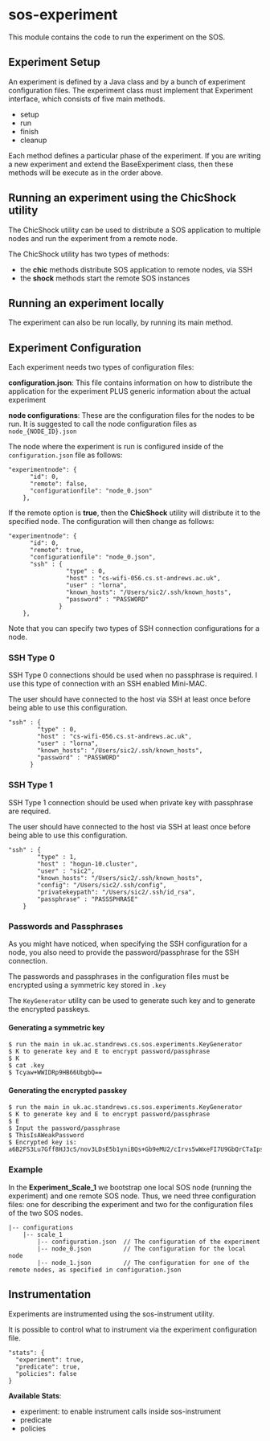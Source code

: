 # sos-experiment

This module contains the code to run the experiment on the SOS.

## Experiment Setup

An experiment is defined by a Java class and by a bunch of experiment configuration files.
The experiment class must implement that Experiment interface, which consists of five main methods.

- setup
- run
- finish
- cleanup

Each method defines a particular phase of the experiment.
If you are writing a new experiment and extend the BaseExperiment class, then these methods will be execute as in the order above.


## Running an experiment using the ChicShock utility

The ChicShock utility can be used to distribute a SOS application to multiple nodes and run the experiment from a remote node.

The ChicShock utility has two types of methods:

- the **chic** methods distribute SOS application to remote nodes, via SSH
- the **shock** methods start the remote SOS instances


## Running an experiment locally

The experiment can also be run locally, by running its main method.


## Experiment Configuration

Each experiment needs two types of configuration files:

**configuration.json**: This file contains information on how to distribute
the application for the experiment PLUS generic information about the actual experiment

**node configurations**: These are the configuration files for the nodes to be run.
It is suggested to call the node configuration files as `node_{NODE_ID}.json`

The node where the experiment is run is configured inside of the `configuration.json` file as follows:

```
"experimentnode": {
      "id": 0,
      "remote": false,
      "configurationfile": "node_0.json"
    },
```


If the remote option is **true**, then the **ChicShock** utility will distribute it to the specified node. The configuration will then change as follows:

```
"experimentnode": {
      "id": 0,
      "remote": true,
      "configurationfile": "node_0.json",
      "ssh" : {
                "type" : 0,
                "host" : "cs-wifi-056.cs.st-andrews.ac.uk",
                "user" : "lorna",
                "known_hosts": "/Users/sic2/.ssh/known_hosts",
                "password" : "PASSWORD"
              }
    },
```


Note that you can specify two types of SSH connection configurations for a node.

### SSH Type 0

SSH Type 0 connections should be used when no passphrase is required. I use
this type of connection with an SSH enabled Mini-MAC.

The user should have connected to the host via SSH at least once before being able to use this configuration.

```
"ssh" : {
        "type" : 0,
        "host" : "cs-wifi-056.cs.st-andrews.ac.uk",
        "user" : "lorna",
        "known_hosts": "/Users/sic2/.ssh/known_hosts",
        "password" : "PASSWORD"
      }
```

### SSH Type 1

SSH Type 1 connection should be used when private key with passphrase are required.

The user should have connected to the host via SSH at least once before being able to use this configuration.

```
"ssh" : {
        "type" : 1,
        "host" : "hogun-10.cluster",
        "user" : "sic2",
        "known_hosts": "/Users/sic2/.ssh/known_hosts",
        "config": "/Users/sic2/.ssh/config",
        "privatekeypath": "/Users/sic2/.ssh/id_rsa",
        "passphrase" : "PASSSPHRASE"
    }
```

### Passwords and Passphrases

As you might have noticed, when specifying the SSH configuration for a node,
you also need to provide the password/passphrase for the SSH connection.

The passwords and passphrases in the configuration files must be encrypted using a symmetric key stored in `.key`

The `KeyGenerator` utility can be used to generate such key and to generate the encrypted passkeys.

#### Generating a symmetric key

```
$ run the main in uk.ac.standrews.cs.sos.experiments.KeyGenerator
$ K to generate key and E to encrypt password/passphrase
$ K
$ cat .key
$ Tcyaw+WWIDRp9HB66UbgbQ==
```

#### Generating the encrypted passkey

```
$ run the main in uk.ac.standrews.cs.sos.experiments.KeyGenerator
$ K to generate key and E to encrypt password/passphrase
$ E
$ Input the password/passphrase
$ ThisIsAWeakPassword
$ Encrypted key is: a6B2FS3Lu7Gff8HJ3cS/nov3LDsE5b1yniBQs+Gb9eMU2/cIrvs5wWxeFI7U9GbQrCTaIpsS+lbQ+Ks3yVrJtA==
```

### Example

In the **Experiment_Scale_1** we bootstrap one local SOS node (running the experiment) and one remote SOS node.
Thus, we need three configuration files: one for describing the experiment and two for the configuration files of the two SOS nodes.

```
|-- configurations
    |-- scale_1
        |-- configuration.json  // The configuration of the experiment
        |-- node_0.json         // The configuration for the local node
        |-- node_1.json         // The configuration for one of the remote nodes, as specified in configuration.json
```

## Instrumentation

Experiments are instrumented using the sos-instrument utility.

It is possible to control what to instrument via the experiment configuration file.

```
"stats": {
  "experiment": true,
  "predicate": true,
  "policies": false
}
```

**Available Stats**:

- experiment: to enable instrument calls inside sos-instrument
- predicate
- policies
